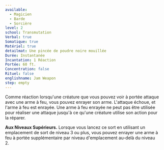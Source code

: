 ```yaml
---
available:
  - Magicien
  - Barde
  - Sorcière
level: 2
school: Transmutation
Verbal: true
Somatique: true
Matériel: true
detailmat: Une pincée de poudre noire mouillée
Durée: Instantanée
Incantation: 1 Réaction
Portée: 60 ft.
Concentration: false
Rituel: false
englishname: Jam Weapon
step: empty
---
```

Comme réaction lorsqu'une créature que vous pouvez voir à portée attaque avec une arme à feu, vous pouvez enrayer son arme. L'attaque échoue, et l'arme à feu est enrayée. Une arme à feu enrayée ne peut pas être utilisée pour réaliser une attaque jusqu'à ce qu'une créature utilise son action pour la réparer.

__Aux Niveaux Supérieurs.__ Lorsque vous lancez ce sort en utilisant un emplacement de sort de niveau 3 ou plus, vous pouvez enrayer une arme à feu à portée supplémentaire par niveau d'emplacement au-delà du niveau 2.
